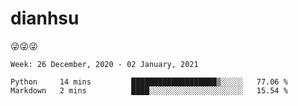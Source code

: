 
# dianhsu

:stuck_out_tongue_winking_eye::stuck_out_tongue_winking_eye::stuck_out_tongue_winking_eye:

<!--START_SECTION:waka-->
```text
Week: 26 December, 2020 - 02 January, 2021

Python     14 mins         ███████████████████▒░░░░░   77.06 % 
Markdown   2 mins          ████░░░░░░░░░░░░░░░░░░░░░   15.54 % 
```
<!--END_SECTION:waka-->
